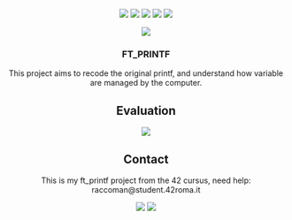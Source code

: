 <p align="center">
  <img src="https://img.shields.io/github/contributors/raccoman/ft_printf?style=for-the-badge"/>
  <img src="https://img.shields.io/github/forks/raccoman/ft_printf?style=for-the-badge"/>
  <img src="https://img.shields.io/github/stars/raccoman/ft_printf?style=for-the-badge"/>
  <img src="https://img.shields.io/github/issues/raccoman/ft_printf?style=for-the-badge"/>
  <img src="https://img.shields.io/github/license/raccoman/ft_printf?style=for-the-badge"/>
</p>

<p align="center">
  <img src="https://badge42.herokuapp.com/api/stats/raccoman?privacyEmail=true"/>
</p>
<h3 align="center">
  FT_PRINTF
</h3>
<p align="center">
  This project aims to recode the original printf, and understand how variable are managed by the computer.
</p>

<h2 align="center">
  Evaluation
</h2>
<p align="center">
  <img src="https://badge42.herokuapp.com/api/project/raccoman/ft_printf"/>
</p>

<h2 align="center">
  Contact
</h2>
<p align="center">
  This is my ft_printf project from the 42 cursus, need help: raccoman@student.42roma.it
</p>

<p align="center">
    <img src="https://forthebadge.com/images/badges/made-with-c.svg"/>
    <img src="https://forthebadge.com/images/badges/not-a-bug-a-feature.svg"/>
</p>
